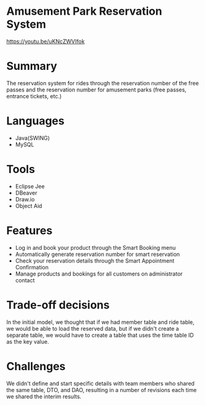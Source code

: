 # Amusement Park Reservation System
https://youtu.be/uKNcZWVIfok

# Summary
The reservation system for rides through the reservation number of the free passes and the reservation number for amusement parks (free passes, entrance tickets, etc.)

# Languages
* Java(SWING)
* MySQL

# Tools
* Eclipse Jee
* DBeaver
* Draw.io
* Object Aid

# Features
* Log in and book your product through the Smart Booking menu
* Automatically generate reservation number for smart reservation
* Check your reservation details through the Smart Appointment Confirmation
* Manage products and bookings for all customers on administrator contact

# Trade-off decisions
In the initial model, we thought that if we had member table and ride table, we would be able to load the reserved data, but if we didn't create a separate table, we would have to create a table that uses the time table ID as the key value.

# Challenges
We didn't define and start specific details with team members who shared the same table, DTO, and DAO, resulting in a number of revisions each time we shared the interim results.
